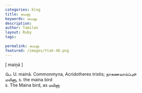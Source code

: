```yaml
---
categories: blog
title: மைனா
keywords: மைனா
description: 
author: Tamilan
layout: Ruby
tags: 
 
permalink: மைனா
featured: /images/ttak-48.png
---
```

  
[ maiṉā ]  
  
பெ. U. mainā. Commonmyna, Acridotheres tristis; நாகணவாய்ப்புள்  
மயினா, s. the maina bird  
s. The Maina bird, as மயினா